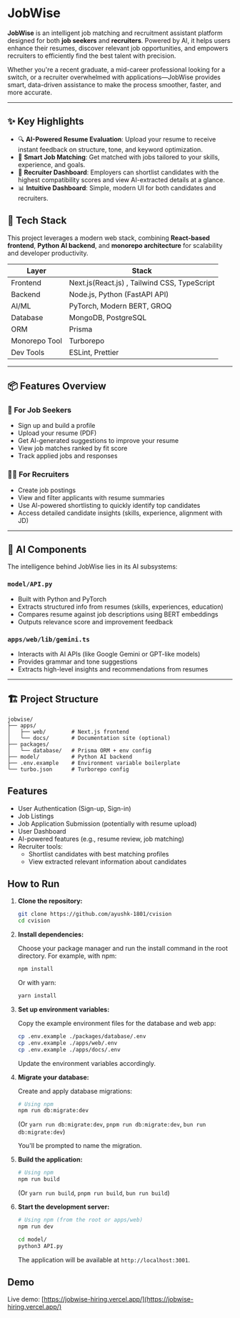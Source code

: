 # JobWise

**JobWise** is an intelligent job matching and recruitment assistant platform designed for both **job seekers** and **recruiters**. Powered by AI, it helps users enhance their resumes, discover relevant job opportunities, and empowers recruiters to efficiently find the best talent with precision.

Whether you're a recent graduate, a mid-career professional looking for a switch, or a recruiter overwhelmed with applications—JobWise provides smart, data-driven assistance to make the process smoother, faster, and more accurate.

---

## ✨ Key Highlights

* 🔍 **AI-Powered Resume Evaluation**: Upload your resume to receive instant feedback on structure, tone, and keyword optimization.
* 🎯 **Smart Job Matching**: Get matched with jobs tailored to your skills, experience, and goals.
* 🧠 **Recruiter Dashboard**: Employers can shortlist candidates with the highest compatibility scores and view AI-extracted details at a glance.
* 📊 **Intuitive Dashboard**: Simple, modern UI for both candidates and recruiters.


## 🚀 Tech Stack

This project leverages a modern web stack, combining **React-based frontend**, **Python AI backend**, and **monorepo architecture** for scalability and developer productivity.

| Layer         | Stack                                                     |
| ------------- | --------------------------------------------------------- |
| Frontend      | Next.js(React.js) , Tailwind CSS, TypeScript                         |
| Backend       | Node.js, Python (FastAPI API)                         |
| AI/ML         | PyTorch, Modern BERT, GROQ                                |
| Database      | MongoDB, PostgreSQL |
| ORM           | Prisma                                                    |
| Monorepo Tool | Turborepo                                                 |
| Dev Tools     | ESLint, Prettier                                          |

---

## 📦 Features Overview

### 👤 For Job Seekers

* Sign up and build a profile
* Upload your resume (PDF)
* Get AI-generated suggestions to improve your resume
* View job matches ranked by fit score
* Track applied jobs and responses

### 🧑‍💼 For Recruiters

* Create job postings
* View and filter applicants with resume summaries
* Use AI-powered shortlisting to quickly identify top candidates
* Access detailed candidate insights (skills, experience, alignment with JD)

---

## 🧠 AI Components

The intelligence behind JobWise lies in its AI subsystems:

### `model/API.py`

* Built with Python and PyTorch
* Extracts structured info from resumes (skills, experiences, education)
* Compares resume against job descriptions using BERT embeddings
* Outputs relevance score and improvement feedback

### `apps/web/lib/gemini.ts`

* Interacts with AI APIs (like Google Gemini or GPT-like models)
* Provides grammar and tone suggestions
* Extracts high-level insights and recommendations from resumes

---

## 🏗️ Project Structure

```
jobwise/
├── apps/
│   ├── web/        # Next.js frontend
│   └── docs/       # Documentation site (optional)
├── packages/
│   └── database/   # Prisma ORM + env config
├── model/          # Python AI backend
├── .env.example    # Environment variable boilerplate
└── turbo.json      # Turborepo config
```

## Features

- User Authentication (Sign-up, Sign-in)
- Job Listings
- Job Application Submission (potentially with resume upload)
- User Dashboard
- AI-powered features (e.g., resume review, job matching)
- Recruiter tools:
    - Shortlist candidates with best matching profiles
    - View extracted relevant information about candidates

## How to Run

1. **Clone the repository:**

   ```bash
   git clone https://github.com/ayushk-1801/cvision
   cd cvision
   ```

2. **Install dependencies:**

   Choose your package manager and run the install command in the root directory. For example, with npm:

   ```bash
   npm install
   ```

   Or with yarn:

   ```bash
   yarn install
   ```

3. **Set up environment variables:**

   Copy the example environment files for the database and web app:

   ```bash
   cp .env.example ./packages/database/.env
   cp .env.example ./apps/web/.env
   cp .env.example ./apps/docs/.env
   ```

   Update the environment variables accordingly.

4. **Migrate your database:**

   Create and apply database migrations:

   ```bash
   # Using npm
   npm run db:migrate:dev
   ```

   (Or `yarn run db:migrate:dev`, `pnpm run db:migrate:dev`, `bun run db:migrate:dev`)

   You'll be prompted to name the migration.

5. **Build the application:**

   ```bash
   # Using npm
   npm run build
   ```

   (Or `yarn run build`, `pnpm run build`, `bun run build`)

6. **Start the development server:**

   ```bash
   # Using npm (from the root or apps/web)
   npm run dev
   ```

   ```bash
   cd model/
   python3 API.py
   ```

   The application will be available at `http://localhost:3001`.

## Demo

Live demo: [https://jobwise-hiring.vercel.app/](https://jobwise-hiring.vercel.app/)
